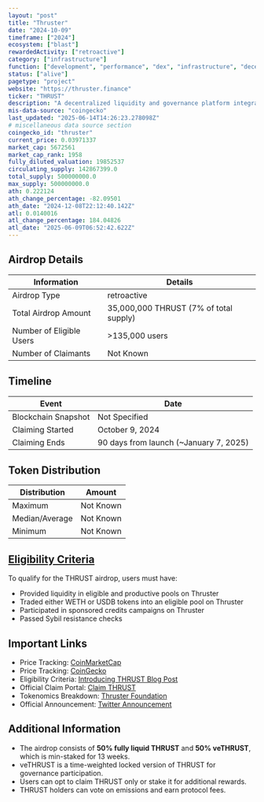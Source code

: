 ```yaml
---
layout: "post"
title: "Thruster"
date: "2024-10-09"
timeframe: ["2024"]
ecosystem: ["blast"]
rewardedActivity: ["retroactive"]
category: ["infrastructure"]
function: ["development", "performance", "dex", "infrastructure", "decentralized-finance"]
status: ["alive"]
pagetype: "project"
website: "https://thruster.finance"
ticker: "THRUST"
description: "A decentralized liquidity and governance platform integrated with Blast, enabling users to earn and vote on emissions through veToken mechanics."
mis-data-source: "coingecko"
last_updated: "2025-06-14T14:26:23.278098Z"
# miscellaneous data source section
coingecko_id: "thruster"
current_price: 0.03971337
market_cap: 5672561
market_cap_rank: 1958
fully_diluted_valuation: 19852537
circulating_supply: 142867399.0
total_supply: 500000000.0
max_supply: 500000000.0
ath: 0.222124
ath_change_percentage: -82.09501
ath_date: "2024-12-08T22:12:40.142Z"
atl: 0.0140016
atl_change_percentage: 184.04826
atl_date: "2025-06-09T06:52:42.622Z"
---
```


## Airdrop Details

| Information              | Details                                |
| ------------------------ | -------------------------------------- |
| Airdrop Type             | retroactive                            |
| Total Airdrop Amount     | 35,000,000 THRUST (7% of total supply) |
| Number of Eligible Users | >135,000 users                         |
| Number of Claimants      | Not Known                              |

## Timeline

| Event               | Date                                   |
| ------------------- | -------------------------------------- |
| Blockchain Snapshot | Not Specified                          |
| Claiming Started    | October 9, 2024                        |
| Claiming Ends       | 90 days from launch (~January 7, 2025) |

## Token Distribution

| Distribution   | Amount    |
| -------------- | --------- |
| Maximum        | Not Known |
| Median/Average | Not Known |
| Minimum        | Not Known |

## [Eligibility Criteria](https://blog.thruster.finance/Introducing-THRUST-ffd9f3c7897d4cfdae9c1d8e722f2bb5)

To qualify for the THRUST airdrop, users must have:

- Provided liquidity in eligible and productive pools on Thruster
- Traded either WETH or USDB tokens into an eligible pool on Thruster
- Participated in sponsored credits campaigns on Thruster
- Passed Sybil resistance checks

## Important Links

- Price Tracking: [CoinMarketCap](https://coinmarketcap.com/currencies/thrust)
- Price Tracking: [CoinGecko](https://www.coingecko.com/en/coins/thrust)
- Eligibility Criteria: [Introducing THRUST Blog Post](https://blog.thruster.finance/Introducing-THRUST-ffd9f3c7897d4cfdae9c1d8e722f2bb5)
- Official Claim Portal: [Claim THRUST](https://app.thruster.finance/credits)
- Tokenomics Breakdown: [Thruster Foundation](https://foundation.thruster.finance)
- Official Announcement: [Twitter Announcement](https://x.com/ThrusterFi/status/1843924366540845296)

## Additional Information

- The airdrop consists of **50% fully liquid THRUST** and **50% veTHRUST**, which is min-staked for 13 weeks.
- veTHRUST is a time-weighted locked version of THRUST for governance participation.
- Users can opt to claim THRUST only or stake it for additional rewards.
- THRUST holders can vote on emissions and earn protocol fees.